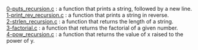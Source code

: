 [0-puts_recursion.c](./0-puts_recursion.c) : a function that prints a string, followed by a new line. <br/>
[1-print_rev_recursion.c](./1-print_rev_recursion.c) : a function that prints a string in reverse. <br/>
[2-strlen_recursion.c](./2-strlen_recursion.c) : a function that returns the length of a string. <br/>
[3-factorial.c](./3-factorial.c) : a function that returns the factorial of a given number. <br/>
[4-pow_recursion.c](./4-pow_recursion.c) : a function that returns the value of x raised to the power of y. <br/>